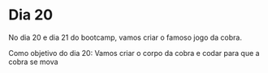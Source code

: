 # Dia 20
No dia 20 e dia 21 do bootcamp, vamos criar o famoso jogo da cobra.

Como objetivo do dia 20:
Vamos criar o corpo da cobra e codar para que a cobra se mova